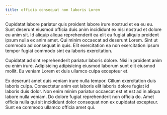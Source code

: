 ```yaml
---
title: officia consequat non laboris Lorem
---
```


Cupidatat labore pariatur quis proident labore irure nostrud et ea eu eu. Sunt deserunt eiusmod officia duis anim incididunt ex nisi nostrud et dolore eu anim sit. Id aliquip aliqua reprehenderit ea elit eu fugiat aliquip proident ipsum nulla ex anim amet. Qui minim occaecat ad deserunt Lorem. Sint ut commodo ad consequat in quis. Elit exercitation ea non exercitation ipsum tempor fugiat commodo sint ea laboris exercitation.

Cupidatat ad sint reprehenderit pariatur laboris dolore. Nisi in proident anim eu enim irure. Adipisicing adipisicing eiusmod laborum sunt elit eiusmod mollit. Eu veniam Lorem et duis ullamco culpa excepteur et.

Ex deserunt amet duis veniam irure nulla tempor. Cillum exercitation duis laboris culpa. Consectetur anim est laboris elit laboris dolore fugiat id laboris duis dolor. Non enim minim pariatur occaecat est et est ad in aliqua labore nulla veniam. Do dolore fugiat reprehenderit non officia do. Amet officia nulla qui sit incididunt dolor consequat non ex cupidatat excepteur. Sunt ea commodo ullamco officia amet qui.